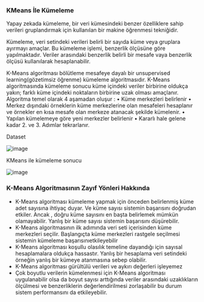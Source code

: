 <h3>KMeans İle Kümeleme</h3>

<p>
 Yapay zekada kümeleme, bir veri kümesindeki benzer özelliklere sahip verileri gruplandırmak için kullanılan bir makine öğrenmesi tekniğidir.

  Kümeleme, veri setindeki verileri belirli bir sayıda küme veya gruplara ayırmayı amaçlar. Bu kümeleme işlemi, benzerlik ölçüsüne göre yapılmaktadır.
  Veriler arasındaki benzerlik belirli bir mesafe vaya benzerlik ölçüsü kullanılarak hesaplanabilir.

  K-Means algoritması bölütleme mesafeye dayalı bir unsupervised learning(gözetimsiz öğrenme) kümeleme algoritmasıdır. 
  K-Means algoritmasında kümeleme sonucu küme içindeki veriler birbirine oldukça yakın; farklı küme içindeki noktaların birbirine uzak olması amaçlanır.
  Algoritma temel olarak 4 aşamadan oluşur :
    •	Küme merkezleri belirlenir
    •	Merkez dışındaki örneklerin küme merkezlerine olan mesafeleri hesaplanır ve örnekler en kısa mesafe olan merkeze atanacak şekilde kümelenir.
    •	Yapılan kümelemeye göre yeni merkezler belirlenir
    •	Kararlı hale gelene kadar 2. ve 3. Adımlar tekrarlanır.
</p>  

<p>Dataset</p>

![image](https://github.com/okancezik/K-meansClustering-NaiveBayesClassification/assets/73329707/51d66cd4-4df1-4319-a1b7-c7a2b57b0a8e)

<p>KMeans ile kümeleme sonucu</p>

![image](https://github.com/okancezik/K-meansClustering-NaiveBayesClassification/assets/73329707/3fa288f2-ca94-46de-9eff-660a76b660f7)

<h3>K-Means Algoritmasının Zayıf Yönleri Hakkında</h3>

<ul>
  <li>K-Means algoritması kümeleme yapmak için önceden belirlenmiş küme adet sayısına ihtiyaç duyar. 
    Ve küme sayısı sistemin başarısını doğrudan etkiler. Ancak , doğru küme sayısını en başta belirlemek mümkün olamayabilir. 
    Yanlış bir küme sayısı sistemin başarısını düşürebilir.
  </li>
  <li>
    K-Means algoritmasının ilk adımında veri seti içerisinden küme merkezleri seçilir. Başlangıçta küme merkezleri rastgele seçilmesi
    sistemin kümeleme başarısınıetkileyebilir
  </li>  
  <li>
    K-Means algoritması koşullu olasılık temeline dayandığı için sayısal hesaplamalara oldukça hassastır. Yanlış bir hesaplama veri setindeki örneğin yanlış bir kümeye atanmasına sebep olabilir.
  </li>
  <li>
    K-Means algoritması gürültülü verileri ve aykırı değerleri işleyemez
  </li>
  <li>
    Çok boyutlu verilerin kümelenmesi için K-Means algoritması uygulanabilir olsa da boyut sayısı arttığında veriler arasındaki uzaklıkların ölçülmesi ve benzerliklerin değerlendirilmesi zorlaşabilir 
    bu durum sistem performansını da etkileyebilir.
  </li>  
  
  
</ul>
